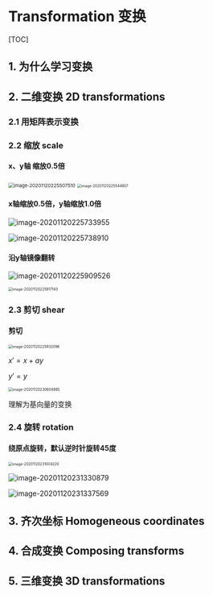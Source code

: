 # Transformation 变换

[TOC]



## 1. 为什么学习变换

## 2. 二维变换 2D transformations

### 2.1 用矩阵表示变换

### 2.2 缩放 scale

#### x、y轴 缩放0.5倍

<img src="https://www.qiniu.cregskin.com/image-20201120225507510.png" alt="image-20201120225507510" style="zoom:67%;" />



<img src="https://www.qiniu.cregskin.com/image-20201120225544807.png" alt="image-20201120225544807" style="zoom:50%;" />

#### x轴缩放0.5倍，y轴缩放1.0倍

![image-20201120225733955](https://www.qiniu.cregskin.com/image-20201120225733955.png)

![image-20201120225738910](https://www.qiniu.cregskin.com/image-20201120225738910.png)

#### 沿y轴镜像翻转

![image-20201120225909526](https://www.qiniu.cregskin.com/image-20201120225909526.png)

<img src="https://www.qiniu.cregskin.com/image-20201120225917143.png" alt="image-20201120225917143" style="zoom:50%;" />



### 2.3 剪切 shear

#### 剪切

<img src="https://www.qiniu.cregskin.com/image-20201120225932096.png" alt="image-20201120225932096" style="zoom:50%;" />



$x' = x + ay$

$y' = y$

<img src="https://www.qiniu.cregskin.com/image-20201120230604885.png" alt="image-20201120230604885" style="zoom:50%;" />

理解为基向量的变换



### 2.4 旋转 rotation

#### 绕原点旋转，默认逆时针旋转45度

<img src="https://www.qiniu.cregskin.com/image-20201120231004220.png" alt="image-20201120231004220" style="zoom:50%;" />

![image-20201120231330879](https://www.qiniu.cregskin.com/image-20201120231330879.png)

![image-20201120231337569](https://www.qiniu.cregskin.com/image-20201120231330879.png)





## 3. 齐次坐标 Homogeneous coordinates



## 4. 合成变换 Composing transforms 



## 5. 三维变换 3D transformations

